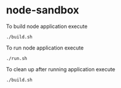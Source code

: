 # node-sandbox

To build node application execute
```
./build.sh
```

To run node application execute
```
./run.sh
```

To clean up after running application execute
```
./build.sh
```

